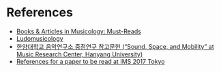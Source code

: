 # References

* [Books & Articles in Musicology: Must-Reads](musicology-must-reads.md)
* [Ludomusicology](ludomusicology.md)
* [한양대학교 음악연구소 중점연구 참고문헌 (“Sound, Space, and Mobility” at Music Research Center, Hanyang University)](hyu-mrc-ask.md)
* [References for a paper to be read at IMS 2017 Tokyo](ims-2017-tokyo.md)